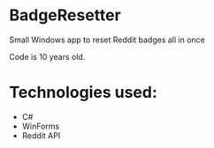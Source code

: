 # BadgeResetter

Small Windows app to reset Reddit badges all in once

Code is 10 years old. 


# Technologies used:
- C#
- WinForms
- Reddit API
